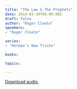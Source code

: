```yaml
---
title: "The Law & The Prophets"
date: 2014-03-30T06:00:00Z
draft: false
author: "Roger Cloete"
speakers:
- "Roger Cloete"

series:
- "Herman's New Tricks"

books:

topics:

---
```

[Download audio.](https://s3.amazonaws.com/highway/sermons/2014_03/30_The_Law_%26_The_Prophets.mp3)